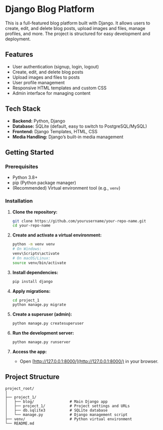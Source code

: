 # Django Blog Platform

This is a full-featured blog platform built with Django. It allows users to create, edit, and delete blog posts, upload images and files, manage profiles, and more. The project is structured for easy development and deployment.

## Features

- User authentication (signup, login, logout)
- Create, edit, and delete blog posts
- Upload images and files to posts
- User profile management
- Responsive HTML templates and custom CSS
- Admin interface for managing content

## Tech Stack

- **Backend:** Python, Django
- **Database:** SQLite (default, easy to switch to PostgreSQL/MySQL)
- **Frontend:** Django Templates, HTML, CSS
- **Media Handling:** Django’s built-in media management

## Getting Started

### Prerequisites

- Python 3.8+
- pip (Python package manager)
- (Recommended) Virtual environment tool (e.g., `venv`)

### Installation

1. **Clone the repository:**
   ```sh
   git clone https://github.com/yourusername/your-repo-name.git
   cd your-repo-name
   ```

2. **Create and activate a virtual environment:**
   ```sh
   python -m venv venv
   # On Windows:
   venv\Scripts\activate
   # On macOS/Linux:
   source venv/bin/activate
   ```

3. **Install dependencies:**
   ```sh
   pip install django
   ```

4. **Apply migrations:**
   ```sh
   cd project_1
   python manage.py migrate
   ```

5. **Create a superuser (admin):**
   ```sh
   python manage.py createsuperuser
   ```

6. **Run the development server:**
   ```sh
   python manage.py runserver
   ```

7. **Access the app:**
   - Open [http://127.0.0.1:8000/](http://127.0.0.1:8000/) in your browser.

## Project Structure

```
project_root/
│
├── project_1/
│   ├── blog/                # Main Django app
│   ├── project_1/           # Project settings and URLs
│   ├── db.sqlite3           # SQLite database
│   └── manage.py            # Django management script
├── venv/                    # Python virtual environment
└── README.md
```
